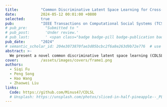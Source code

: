 ```yaml
---
title:          "Common Discriminative Latent Space Learning for Cross-Domain Speech Emotion Recognition"
date:           2024-05-12 00:01:00 +0800
selected:       true
pub:            "IEEE Transactions on Computational Social Systems (TCSS)"
# pub_pre:        "Submitted to "
# pub_post:       'Under review.'
# pub_last:       ' <span class="badge badge-pill badge-publication badge-success">Spotlight</span>'
pub_date:       "2024"
# semantic_scholar_id: 204e3073870fae3d05bcbc2f6a8e263d9b72e776  # use this to retrieve citation count
abstract: >-
  We present a novel common discriminative latent space learning (CDLSL) method for cross-domain SER. To be specific, we first obtain a common latent space by imposing a projection matrix on the cross-domain data. Meanwhile, we impose an uncorrelated constraint on the projection matrix to ensure that the features are representative and discriminative after dimension reduction. Then, we implement a graph regularization term on the latent representations of the samples to capture the local similarity information. Furthermore, to obtain a more discriminative common latent space, we introduce the label information by aligning the latent space with the relaxed label space, while mitigating the information loss for regression.
cover:          /assets/images/covers/frame1.png
authors:
  - Siqi Fu
  - Peng Song
  - Hao Wang
  - Zhaowei Liu
links:
  Code: https://github.com/Minus47/CDLSL
  # Unsplash: https://unsplash.com/photos/sliced-in-half-pineapple--_PLJZmHZzk
---
```

